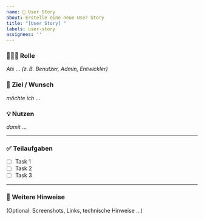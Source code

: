 ```yaml
---
name: 🧩 User Story
about: Erstelle eine neue User Story
title: "[User Story] "
labels: user-story
assignees: ''
---
```


### 🧑‍🤝‍🧑 Rolle
*Als* ... *(z. B. Benutzer, Admin, Entwickler)*

### 🎯 Ziel / Wunsch
*möchte ich* ...

### 💡 Nutzen
*damit* ...

---

### ✅ Teilaufgaben
- [ ] Task 1
- [ ] Task 2
- [ ] Task 3

---

### 📎 Weitere Hinweise
(Optional: Screenshots, Links, technische Hinweise …)
